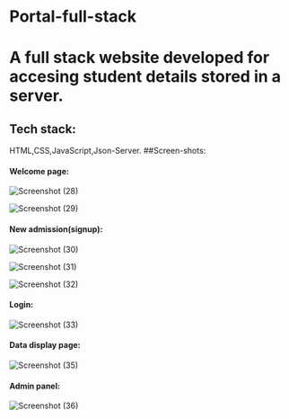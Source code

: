 # Portal-full-stack
# A full stack website developed for accesing student details stored in a server.
## Tech stack: 
HTML,CSS,JavaScript,Json-Server.
##Screen-shots:
#### Welcome page:
![Screenshot (28)](https://github.com/jitu002/Portal-full-stack/assets/104663159/bdf2cd66-893e-4388-a022-c80548458dad)

![Screenshot (29)](https://github.com/jitu002/Portal-full-stack/assets/104663159/3219ec36-7b88-4f69-b2ea-d31be52a2b0f)


#### New admission(signup):
![Screenshot (30)](https://github.com/jitu002/Portal-full-stack/assets/104663159/8c2c189d-8611-4d64-a8de-d7d479856dbf)

![Screenshot (31)](https://github.com/jitu002/Portal-full-stack/assets/104663159/579352d3-e9c5-4df6-8082-7414a76d0e55)

![Screenshot (32)](https://github.com/jitu002/Portal-full-stack/assets/104663159/b6f90c15-b528-4b75-8fa4-e64e222498ba)

#### Login:
![Screenshot (33)](https://github.com/jitu002/Portal-full-stack/assets/104663159/39050c95-4a19-4a92-b7f3-1c16b954ec2a)

#### Data display page:
![Screenshot (35)](https://github.com/jitu002/Portal-full-stack/assets/104663159/d23ebcec-681a-41fe-b705-0b4e0e0cb627)

#### Admin panel:
![Screenshot (36)](https://github.com/jitu002/Portal-full-stack/assets/104663159/b81792e7-c996-484f-afb7-5f5b48494337)
